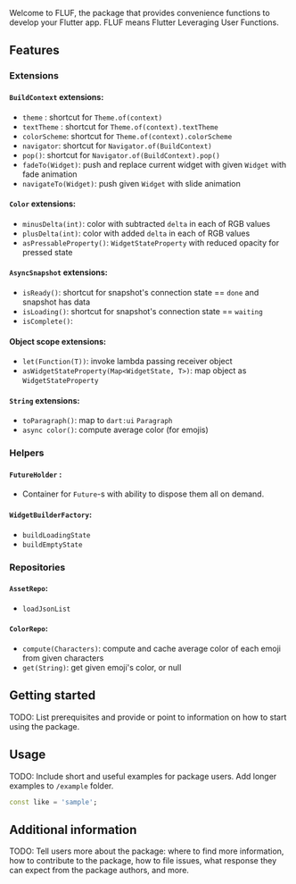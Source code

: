 <!--
This README describes the package. If you publish this package to pub.dev,
this README's contents appear on the landing page for your package.

For information about how to write a good package README, see the guide for
[writing package pages](https://dart.dev/guides/libraries/writing-package-pages).

For general information about developing packages, see the Dart guide for
[creating packages](https://dart.dev/guides/libraries/create-library-packages)
and the Flutter guide for
[developing packages and plugins](https://flutter.dev/developing-packages).
-->

Welcome to FLUF, the package that provides convenience functions to develop your Flutter app.
FLUF means Flutter Leveraging User Functions.

## Features

### Extensions

#### `BuildContext` extensions:
- `theme` : shortcut for `Theme.of(context)`
- `textTheme` : shortcut for `Theme.of(context).textTheme`
- `colorScheme`: shortcut for `Theme.of(context).colorScheme`
- `navigator`: shortcut for `Navigator.of(BuildContext)`
- `pop()`: shortcut for `Navigator.of(BuildContext).pop()`
- `fadeTo(Widget)`: push and replace current widget with given `Widget` with fade animation
- `navigateTo(Widget)`: push given `Widget` with slide animation

#### `Color` extensions:
- `minusDelta(int)`: color with subtracted `delta` in each of RGB values
- `plusDelta(int)`: color with added `delta` in each of RGB values
- `asPressableProperty()`: `WidgetStateProperty` with reduced opacity for pressed state

#### `AsyncSnapshot` extensions:
- `isReady()`: shortcut for snapshot's connection state == `done` and snapshot has data
- `isLoading()`: shortcut for snapshot's connection state == `waiting`
- `isComplete()`: 

#### Object scope extensions:
- `let(Function(T))`: invoke lambda passing receiver object
- `asWidgetStateProperty(Map<WidgetState, T>)`: map object as `WidgetStateProperty`

#### `String` extensions:
- `toParagraph()`: map to `dart:ui` `Paragraph`
- `async color()`: compute average color (for emojis) 

### Helpers

#### `FutureHolder` : 
- Container for `Future`-s with ability to dispose them all on demand.

#### `WidgetBuilderFactory`:
- `buildLoadingState`
- `buildEmptyState`

### Repositories

#### `AssetRepo`:
- `loadJsonList`

#### `ColorRepo`:
- `compute(Characters)`: compute and cache average color of each emoji from given characters
- `get(String)`: get given emoji's color, or null


## Getting started

TODO: List prerequisites and provide or point to information on how to
start using the package.

## Usage

TODO: Include short and useful examples for package users. Add longer examples
to `/example` folder.

```dart
const like = 'sample';
```

## Additional information

TODO: Tell users more about the package: where to find more information, how to
contribute to the package, how to file issues, what response they can expect
from the package authors, and more.
